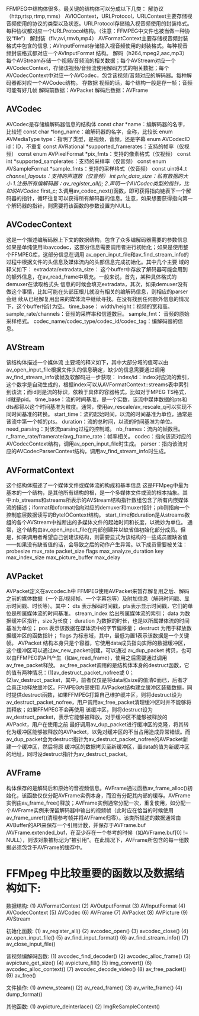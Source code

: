 FFMPEG中结构体很多。最关键的结构体可以分成以下几类：
 解协议（http,rtsp,rtmp,mms）
 AVIOContext，URLProtocol，URLContext主要存储视音频使用的协议的类型以及状态。URLProtocol存储输入视音频使用的封装格式。每种协议都对应一个URLProtocol结构。（注意：FFMPEG中文件也被当做一种协议“file”）
 解封装（flv,avi,rmvb,mp4）
 AVFormatContext主要存储视音频封装格式中包含的信息；AVInputFormat存储输入视音频使用的封装格式。每种视音频封装格式都对应一个AVInputFormat 结构。
 解码（h264,mpeg2,aac,mp3）
 每个AVStream存储一个视频/音频流的相关数据；每个AVStream对应一个AVCodecContext，存储该视频/音频流使用解码方式的相关数据；每个AVCodecContext中对应一个AVCodec，包含该视频/音频对应的解码器。每种解码器都对应一个AVCodec结构。
 存数据
 视频的话，每个结构一般是存一帧；音频可能有好几帧
 解码前数据：AVPacket
 解码后数据：AVFrame

## AVCodec

AVCodec是存储编解码器信息的结构体
 const char *name：编解码器的名字，比较短
 const char *long_name：编解码器的名字，全称，比较长
 enum AVMediaType type：指明了类型，是视频，音频，还是字幕
 enum AVCodecID id：ID，不重复
 const AVRational *supported_framerates：支持的帧率（仅视频）
 const enum AVPixelFormat *pix_fmts：支持的像素格式（仅视频）
 const int *supported_samplerates：支持的采样率（仅音频）
 const enum AVSampleFormat *sample_fmts：支持的采样格式（仅音频）
 const uint64_t *channel_layouts：支持的声道数（仅音频）
 int priv_data_size：私有数据的大小
 1.注册所有编解码器：av_register_all();
 2.声明一个AVCodec类型的指针，比如说AVCodec* first_c;
 3.调用av_codec_next()函数，即可获得指向链表下一个解码器的指针，循环往复可以获得所有解码器的信息。注意，如果想要获得指向第一个解码器的指针，则需要将该函数的参数设置为NULL。

## AVCodecContext

这是一个描述编解码器上下文的数据结构，包含了众多编解码器需要的参数信息
 如果是单纯使用libavcodec，这部分信息需要调用者进行初始化；如果是使用整个FFMPEG库，这部分信息在调用 av_open_input_file和av_find_stream_info的过程中根据文件的头信息及媒体流内的头部信息完成初始化。其中几个主要 域的释义如下：
 extradata/extradata_size： 这个buffer中存放了解码器可能会用到的额外信息，在av_read_frame中填充。一般来说，首先，某种具体格式的demuxer在读取格式头 信息的时候会填充extradata，其次，如果demuxer没有做这个事情，比如可能在头部压根儿就没有相关的编解码信息，则相应的parser会继 续从已经解复用出来的媒体流中继续寻找。在没有找到任何额外信息的情况下，这个buffer指针为空。
 time_base：
 width/height：视频的宽和高。
 sample_rate/channels：音频的采样率和信道数目。
 sample_fmt： 音频的原始采样格式。
 codec_name/codec_type/codec_id/codec_tag：编解码器的信息。

## AVStream

该结构体描述一个媒体流
 主要域的释义如下，其中大部分域的值可以由av_open_input_file根据文件头的信息确定，缺少的信息需要通过调用av_find_stream_info读帧及软解码进一步获取：
 index/id：index对应流的索引，这个数字是自动生成的，根据index可以从AVFormatContext::streams表中索引到该流；而id则是流的标识，依赖于具体的容器格式。比如对于MPEG TS格式，id就是pid。
 time_base：流的时间基准，是一个实数，该流中媒体数据的pts和dts都将以这个时间基准为粒度。通常，使用av_rescale/av_rescale_q可以实现不同时间基准的转换。
 start_time：流的起始时间，以流的时间基准为单位，通常是该流中第一个帧的pts。
 duration：流的总时间，以流的时间基准为单位。
 need_parsing：对该流parsing过程的控制域。
 nb_frames：流内的帧数目。
 r_frame_rate/framerate/avg_frame_rate：帧率相关。
 codec：指向该流对应的AVCodecContext结构，调用av_open_input_file时生成。
 parser：指向该流对应的AVCodecParserContext结构，调用av_find_stream_info时生成。

## AVFormatContext

这个结构体描述了一个媒体文件或媒体流的构成和基本信息
 这是FFMpeg中最为基本的一个结构，是其他所有结构的根，是一个多媒体文件或流的根本抽象。其中:nb_streams和streams所表示的AVStream结构指针数组包含了所有内嵌媒体流的描述；iformat和oformat指向对应的demuxer和muxer指针；pb则指向一个控制底层数据读写的ByteIOContext结构。
 start_time和duration是从streams数组的各个AVStream中推断出的多媒体文件的起始时间和长度，以微妙为单位。
 通常，这个结构由av_open_input_file在内部创建并以缺省值初始化部分成员。但是，如果调用者希望自己创建该结构，则需要显式为该结构的一些成员置缺省值——如果没有缺省值的话，会导致之后的动作产生异常。以下成员需要被关注：
 probesize
 mux_rate
 packet_size
 flags
 max_analyze_duration
 key
 max_index_size
 max_picture_buffer
 max_delay

## AVPacket

AVPacket定义在avcodec.h中
 FFMPEG使用AVPacket来暂存解复用之后、解码之前的媒体数据（一个音/视频帧、一个字幕包等）及附加信息（解码时间戳、显示时间戳、时长等）。其中：
 dts 表示解码时间戳，pts表示显示时间戳，它们的单位是所属媒体流的时间基准。
 stream_index 给出所属媒体流的索引；
 data 为数据缓冲区指针，size为长度；
 duration 为数据的时长，也是以所属媒体流的时间基准为单位；
 pos 表示该数据在媒体流中的字节偏移量；
 destruct 为用于释放数据缓冲区的函数指针；
 flags 为标志域，其中，最低为置1表示该数据是一个关键帧。
 AVPacket 结构本身只是个容器，它使用data成员指向实际的数据缓冲区，这个缓冲区可以通过av_new_packet创建，可以通过     av_dup_packet 拷贝，也可以由FFMPEG的API产生（如av_read_frame），使用之后需要通过调用av_free_packet释放。
 av_free_packet调用的是结构体本身的destruct函数，它的值有两种情况：(1)av_destruct_packet_nofree或 0；(2)av_destruct_packet，其中，前者仅仅是将data和size的值清0而已，后者才会真正地释放缓冲区。FFMPEG内部使用 AVPacket结构建立缓冲区装载数据，同时提供destruct函数，如果FFMPEG打算自己维护缓冲区，则将destruct设为 av_destruct_packet_nofree，用户调用av_free_packet清理缓冲区时并不能够将其释放；如果FFMPEG不会再使用 该缓冲区，则将destruct设为av_destruct_packet，表示它能够被释放。对于缓冲区不能够被释放的AVPackt，用户在使用之前 最好调用av_dup_packet进行缓冲区的克隆，将其转化为缓冲区能够被释放的AVPacket，以免对缓冲区的不当占用造成异常错误。而 av_dup_packet会为destruct指针为av_destruct_packet_nofree的AVPacket新建一个缓冲区，然后将原 缓冲区的数据拷贝至新缓冲区，置data的值为新缓冲区的地址，同时设destruct指针为av_destruct_packet。

## AVFrame

构体保存的是解码后和原始的音视频信息。AVFrame通过函数av_frame_alloc()初始化，该函数仅仅分配AVFrame实例本身，而没有分配其内部的缓存。AVFrame实例由av_frame_free()释放；AVFrame实例通常分配一次，重复使用，如分配一个AVFrame实例来保留解码器中输出的视频帧（此时应在恰当的时候使用av_frame_unref()清理参考帧并将AVFrame归零）。该类所描述的数据通常由AVBuffer的API来保存一个引用计数，并保存于AVFrame.buf
 /AVFrame.extended_buf，在至少存在一个参考的时候（如AVFrame.buf[0] != NULL），则该对象被标记为“被引用”。在此情况下，AVFrame所包含的每一组数据必须包含于AVFrame的缓存中。





# FFMpeg 中比较重要的函数以及数据结构如下:

数据结构:
 (1) AVFormatContext
 (2) AVOutputFormat
 (3) AVInputFormat
 (4) AVCodecContext
 (5) AVCodec
 (6) AVFrame
 (7) AVPacket
 (8) AVPicture
 (9) AVStream

初始化函数:
 (1) av_register_all()
 (2) avcodec_open()
 (3) avcodec_close()
 (4) av_open_input_file()
 (5) av_find_input_format()
 (6) av_find_stream_info()
 (7) av_close_input_file()

音视频编解码函数:
 (1) avcodec_find_decoder()
 (2) avcodec_alloc_frame()
 (3) avpicture_get_size()
 (4) avpicture_fill()
 (5) img_convert()
 (6) avcodec_alloc_context()
 (7) avcodec_decode_video()
 (8) av_free_packet()
 (9) av_free()

文件操作:
 (1) avnew_steam()
 (2) av_read_frame()
 (3) av_write_frame()
 (4) dump_format()

其他函数:
 (1) avpicture_deinterlace()
 (2) ImgReSampleContext()